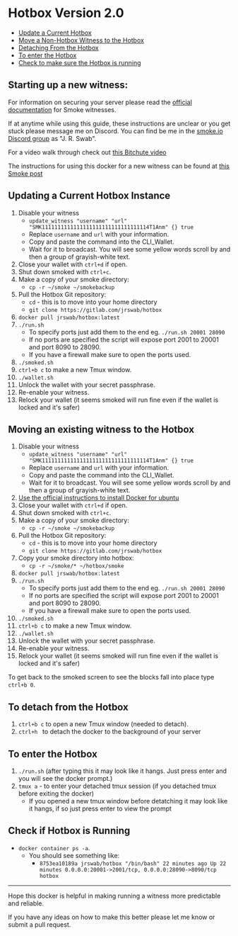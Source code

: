 # Hotbox Version 2.0
- [Update a Current Hotbox](#updating-a-current-hotbox-instance)
- [Move a Non-Hotbox Witness to the Hotbox](#moving-an-existing-witness-to-the-hotbox)
- [Detaching From the Hotbox](#to-detach-from-the-hotbox)
- [To enter the Hotbox](#to-enter-the-hotbox)
- [Check to make sure the Hotbox is running](#check-if-hotbox-is-running)

## Starting up a new witness:
For information on securing your server please read the [official documentation](https://cdn.discordapp.com/attachments/491080454372327435/495224522556047361/Smoke.io_Witness_Guide_v1.3.pdf) for Smoke witnesses.

If at anytime while using this guide, these instructions are unclear or you get stuck please message me on Discord. You can find be me in the [smoke.io Discord group](https://discord.gg/MpJH3qq) as "J. R. Swab".

For a video walk through check out [this Bitchute video](https://www.bitchute.com/video/-TDVmen14AM/)

The instructions for using this docker for a new witness can be found at [this Smoke post](https://smoke.io/witness/@jrswab/updated-witness-hotbox-install-directions)

## Updating a Current Hotbox Instance
1. Disable your witness
    * `update_witness "username" "url" "SMK1111111111111111111111111111111114T1Anm" {} true`
    * Replace `username` and `url` with your information.
    * Copy and paste the command into the CLI_Wallet.
    * Wait for it to broadcast. You will see some yellow words scroll by and then a group of grayish-white text.
3. Close your wallet with `ctrl+d` if open.
4. Shut down smoked with `ctrl+c`.
5. Make a copy of your smoke directory:
    * `cp -r ~/smoke ~/smokebackup`
6. Pull the Hotbox Git repository:
    * `cd` - this is to move into your home directory
    * `git clone https://gitlab.com/jrswab/hotbox`
8. `docker pull jrswab/hotbox:latest`
8. `./run.sh`
    * To specify ports just add them to the end eg. `./run.sh 20001 28090`
    * If no ports are specified the script will expose port 2001 to 20001 and port 8090 to 28090.
    * If you have a firewall make sure to open the ports used.
11. `./smoked.sh`
12. `ctrl+b c` to make a new Tmux window.
14. `./wallet.sh`
15. Unlock the wallet with your secret passphrase.
16. Re-enable your witness.
17. Relock your wallet (it seems smoked will run fine even if the wallet is locked and it's safer)


## Moving an existing witness to the Hotbox
1. Disable your witness
    * `update_witness "username" "url" "SMK1111111111111111111111111111111114T1Anm" {} true`
    * Replace `username` and `url` with your information.
    * Copy and paste the command into the CLI_Wallet.
    * Wait for it to broadcast. You will see some yellow words scroll by and then a group of grayish-white text.
2. [Use the official instructions to install Docker for ubuntu](https://docs.docker.com/install/linux/docker-ce/ubuntu/)
3. Close your wallet with `ctrl+d` if open.
4. Shut down smoked with `ctrl+c`.
5. Make a copy of your smoke directory:
    * `cp -r ~/smoke ~/smokebackup`
6. Pull the Hotbox Git repository:
    * `cd` - this is to move into your home directory
    * `git clone https://gitlab.com/jrswab/hotbox`
7. Copy your smoke directory into hotbox:
    * `cp -r ~/smoke/* ~/hotbox/smoke`
8. `docker pull jrswab/hotbox:latest`
8. `./run.sh`
    * To specify ports just add them to the end eg. `./run.sh 20001 28090`
    * If no ports are specified the script will expose port 2001 to 20001 and port 8090 to 28090.
    * If you have a firewall make sure to open the ports used.
11. `./smoked.sh`
12. `ctrl+b c` to make a new Tmux window.
14. `./wallet.sh`
15. Unlock the wallet with your secret passphrase.
16. Re-enable your witness.
17. Relock your wallet (it seems smoked will run fine even if the wallet is locked and it's safer)

To get back to the smoked screen to see the blocks fall into place type `ctrl+b 0`.

## To detach from the Hotbox
1. `ctrl+b c` to open a new Tmux window (needed to detach).
2. `ctrl+h ` to detach the docker to the background of your server

## To enter the Hotbox
1. `./run.sh` (after typing this it may look like it hangs. Just press enter and you will see the docker prompt.)
2. `tmux a` - to enter your detached tmux session (if you detached tmux before exiting the docker)
    * If you opened a new tmux window before detatching it may look like it hangs, if so just press enter to view the prompt

## Check if Hotbox is Running
* `docker container ps -a`.
  * You should see something like:
    * `8753ea10189a jrswab/hotbox "/bin/bash" 22 minutes ago Up 22 minutes 0.0.0.0:20001->2001/tcp, 0.0.0.0:28090->8090/tcp hotbox`

---

Hope this docker is helpful in making running a witness more predictable and reliable.

If you have any ideas on how to make this better please let me know or submit a pull request.